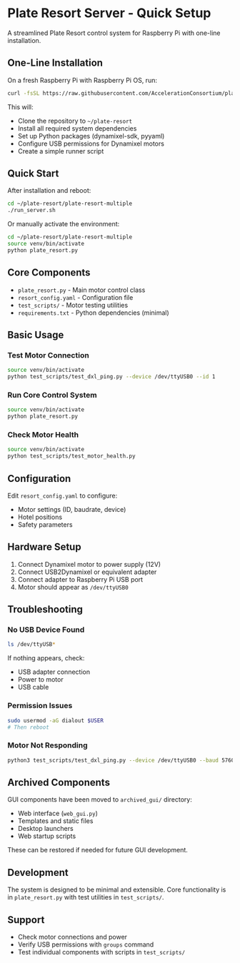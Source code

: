 # Plate Resort Server - Quick Setup

A streamlined Plate Resort control system for Raspberry Pi with one-line installation.

## One-Line Installation

On a fresh Raspberry Pi with Raspberry Pi OS, run:

```bash
curl -fsSL https://raw.githubusercontent.com/AccelerationConsortium/plate-RESORT/main/plate-resort-multiple/install.sh | bash
```

This will:
- Clone the repository to `~/plate-resort`
- Install all required system dependencies
- Set up Python packages (dynamixel-sdk, pyyaml)
- Configure USB permissions for Dynamixel motors
- Create a simple runner script

## Quick Start

After installation and reboot:

```bash
cd ~/plate-resort/plate-resort-multiple
./run_server.sh
```

Or manually activate the environment:

```bash
cd ~/plate-resort/plate-resort-multiple
source venv/bin/activate
python plate_resort.py
```

## Core Components

- `plate_resort.py` - Main motor control class
- `resort_config.yaml` - Configuration file
- `test_scripts/` - Motor testing utilities
- `requirements.txt` - Python dependencies (minimal)

## Basic Usage

### Test Motor Connection
```bash
source venv/bin/activate
python test_scripts/test_dxl_ping.py --device /dev/ttyUSB0 --id 1
```

### Run Core Control System
```bash
source venv/bin/activate
python plate_resort.py
```

### Check Motor Health
```bash
source venv/bin/activate
python test_scripts/test_motor_health.py
```

## Configuration

Edit `resort_config.yaml` to configure:
- Motor settings (ID, baudrate, device)
- Hotel positions
- Safety parameters

## Hardware Setup

1. Connect Dynamixel motor to power supply (12V)
2. Connect USB2Dynamixel or equivalent adapter
3. Connect adapter to Raspberry Pi USB port
4. Motor should appear as `/dev/ttyUSB0`

## Troubleshooting

### No USB Device Found
```bash
ls /dev/ttyUSB*
```
If nothing appears, check:
- USB adapter connection
- Power to motor
- USB cable

### Permission Issues
```bash
sudo usermod -aG dialout $USER
# Then reboot
```

### Motor Not Responding
```bash
python3 test_scripts/test_dxl_ping.py --device /dev/ttyUSB0 --baud 57600 --id 1
```

## Archived Components

GUI components have been moved to `archived_gui/` directory:
- Web interface (`web_gui.py`)
- Templates and static files
- Desktop launchers
- Web startup scripts

These can be restored if needed for future GUI development.

## Development

The system is designed to be minimal and extensible. Core functionality is in `plate_resort.py` with test utilities in `test_scripts/`.

## Support

- Check motor connections and power
- Verify USB permissions with `groups` command
- Test individual components with scripts in `test_scripts/`